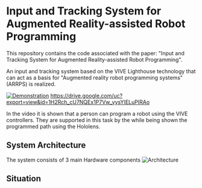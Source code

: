 # Input and Tracking System for Augmented Reality-assisted Robot Programming

This repository contains the code associated with the paper: "Input and Tracking System for Augmented Reality-assisted Robot Programming".

An input and tracking system based on the VIVE Lighthouse technology that can act as a basis for "Augmented reality robot programming systems" (ARRPS) is realized.

[![Demonstration](https://github.com/MarvinGravert/ViveBasedArrpsPlatform/docs/thumbnail.png)](https://drive.google.com/uc?export=view&id=1H2Rch_cU7NQEx1P7Vw_yysYIELuPIRAo "Demonstration")
https://drive.google.com/uc?export=view&id=1H2Rch_cU7NQEx1P7Vw_yysYIELuPIRAo

In the video it is shown that a person can program a robot using the VIVE controllers. They are supported in this task by the  while being shown the programmed path using the Hololens.

## System Architecture

The system consists of 3 main Hardware components
![Architecture](https://github.com/MarvinGravert/ViveBasedArrpsPlatform/docs/architecture.png?raw=true)

## Situation

